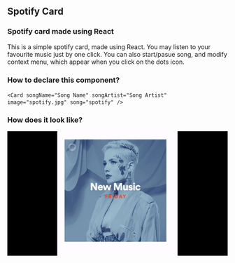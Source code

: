 ## Spotify Card

### Spotify card made using React

This is a simple spotify card, made using React. You may listen to your favourite music just by one click. You can also start/pasue song, and modify context menu, which appear when you click on the dots icon.

### How to declare this component?
```
<Card songName="Song Name" songArtist="Song Artist" image="spotify.jpg" song="spotify" />
```

### How does it look like?
![](https://github.com/maticoder/spotify/blob/master/spotify.gif)